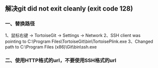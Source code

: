 ## 解决git did not exit cleanly (exit code 128)
### 一、替换路径
1、鼠标右键 -> TortoiseGit -> Settings -> Network
2、SSH client was pointing to C:\Program Files\TortoiseGit\bin\TortoisePlink.exe
3、Changed path to C:\Program Files (x86)\Git\bin\ssh.exe
### 二、使用HTTP格式的url，不要使用SSH格式的url

